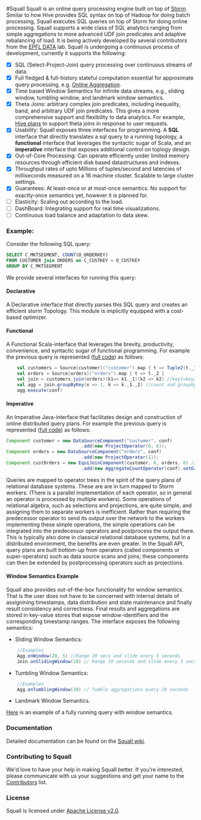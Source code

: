 
<!--
[alt text][logo]
[logo]: https://raw.githubusercontent.com/epfldata/squall/master/resources/graphics/logo.jpg "Logo Title Text 2"
-->

#Squall
Squall is an online query processing engine built on top of [Storm](https://storm.apache.org/). Similar to how Hive provides SQL syntax on top of Hadoop for doing batch processing, Squall executes SQL queries on top of Storm for doing online processing. Squall supports a wide class of SQL analytics ranging from simple aggregations to more advanced UDF join predicates and adaptive rebalancing of load. It is being actively developed by several contributors from the [EPFL DATA](http://data.epfl.ch/) lab. Squall is undergoing a continuous process of development, currently it supports the following:

- [x] SQL (Select-Project-Join) query processing over continuous streams of data.
- [x] Full fledged & full-history stateful computation essential for approximate query processing, e.g. [Online Aggregation](http://en.wikipedia.org/wiki/Online_aggregation).
- [x] Time based Window Semantics for infinite data streams, e.g., sliding window, tumbling window, and landmark window semantics.
- [x] Theta Joins: arbitrary complex join predicates, including inequality, band, and arbitrary UDF join predicates. This gives a more comprehensive support and flexibility to data analytics. For example, [Hive plans](https://cwiki.apache.org/confluence/display/Hive/Theta+Join) to support theta joins in response to user requests.
- [x] Usability: Squall exposes three interfaces for programming. A **SQL** interface that directly translates a sql query to a running topology, a **functional** interface that leverages the syntactic sugar of Scala, and an **imperative** interface that exposes additional control on toplogy design.
- [x] Out-of-Core Processing: Can operate efficiently under limited memory resources through efficient disk based datastructures and indexes.
- [x] Throughput rates of upto Millions of tuples/second and latencies of milliseconds measured on a 16 machine cluster. Scalable to large cluster settings.
- [x] Guarantees: At least-once or at most-once semantics. No support for exactly-once semantics yet, however it is planned for.
- [ ] Elasticity: Scaling out according to the load.
- [ ] DashBoard: Integrating support for real time visualizations.
- [ ] Continuous load balance and adaptation to data skew.

### Example:
Consider the following SQL query:
```sql
SELECT C_MKTSEGMENT, COUNT(O_ORDERKEY)
FROM CUSTOMER join ORDERS on C_CUSTKEY = O_CUSTKEY
GROUP BY C_MKTSEGMENT
```

We provide several interfaces for running this query:

#### Declarative
A Declarative interface that directly parses this SQL query and creates an efficient storm Topology. This module is implicitly equipped with a cost-based optimizer.
#### Functional
A Functional Scala-interface that leverages the brevity, productivity, convenience, and syntactic sugar of functional programming. For example the previous query is represented ([full code](https://github.com/epfldata/squall/blob/master/frontend/src/main/scala/frontend/functional/scala/queries/ScalaHyracksPlan.scala)) as follows: 
```scala
    val customers = Source[customer]("customer").map { t => Tuple2(t._1, t._7) }
    val orders = Source[orders]("orders").map { t => t._2 }
    val join = customers.join(orders)(k1=> k1._1)(k2 => k2) //key1=key2
    val agg = join.groupByKey(x => 1, k => k._1._2) //count and groupby
    agg.execute(conf)
```
#### Imperative
An Imperative Java-interface that facilitates design and construction of online distributed query plans. For example the previous query is represented ([full code](https://github.com/epfldata/squall/blob/master/core/src/main/java/ch/epfl/data/plan_runner/query_plans/HyracksPlan.java)) as follows:

```java
Component customer = new DataSourceComponent("customer", conf)
                            .add(new ProjectOperator(0, 6));
Component orders = new DataSourceComponent("orders", conf)
                            .add(new ProjectOperator(1));
Component custOrders = new EquiJoinComponent(customer, 0, orders, 0) //key1 (index 0) =key2 (index 0)
                            .add(new AggregateCountOperator(conf).setGroupByColumns(1));
```

Queries are mapped to operator trees in the spirit of the query plans
of relational database systems.
These are are in turn mapped to Storm workers. (There is a parallel
implementation of each operator, so in general an operator is processed
by multiple workers).
Some operations of relational algebra, such as selections and projections,
are quite simple, and assigning them to separate workers is inefficient.
Rather than requiring the predecessor operator to send its output over the
network to the workers implementing these simple operations,
the simple operations can be integrated into the predecessor operators
and postprocess the output there. This is typically also done in
classical relational database systems, but in a distributed environment,
the benefits are even greater.
In the Squall API, query plans are built bottom-up from 
operators (called components or super-operators)
such as data source scans and joins; 
these components can then be extended by postprocessing operators such as
projections.

#### Window Semantics Example
Squall also provides out-of-the-box functionality for window semantics. That is the user does not have to be concerned with internal details of assignining timestamps, data distribution and state maintenance and finally result consistency and correctness. Final results and aggregations are stored in key-value stores that expose window-identifiers and the corresponding timestamp ranges. The interface exposes the following semantics:

* Sliding Window Semantics:
```scala
    //Examples
    Agg.onWindow(20, 5) //Range 20 secs and slide every 5 seconds
    Join.onSlidingWindow(10) // Range 10 seconds and slide every 1 second
```

* Tumbling Window Semantics:
```scala
    //Examples
    Agg.onTumblingWindow(20) // Tumble aggregations every 20 seconds
``` 

* Landmark Window Semantics.

[Here](https://github.com/epfldata/squall/blob/master/frontend/src/main/scala/frontend/functional/scala/queries/ScalaTPCH7Plan.scalaz) is an example of a fully running query with window semantics.




### Documentation
Detailed documentation can be found on the [Squall wiki](http://github.com/epfldata/squall/wiki).

### Contributing to Squall
We'd love to have your help in making Squall better. If you're interested, please communicate with us your suggestions and get your name to the [Contributors](https://github.com/epfldata/squall/wiki/Contributors) list.

### License
Squall is licensed under [Apache License v2.0](http://www.apache.org/licenses/LICENSE-2.0.html).
